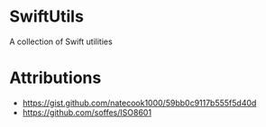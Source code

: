 # SwiftUtils
A collection of Swift utilities

# Attributions

- https://gist.github.com/natecook1000/59bb0c9117b555f5d40d
- https://github.com/soffes/ISO8601
